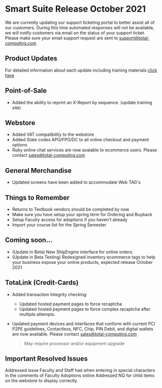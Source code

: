 # Smart Suite Release October 2021

<PageHeader />

We are currently updating our support ticketing portal to better assist all of our customers. During this time automated responses will not be available, we will notify customers via email on the status of your support ticket. Please make sure your email support request are sent to support@total-computing.com

## Product Updates

For detailed information about each update including training materials [click here](https://training.total-computing.com/dwkb/tech-update/)
  
## Point-of-Sale

*  Added the ability to reprint an X-Report by sequence. (update training site)

## Webstore

*  Added VAT compatibility to the webstore
*  Added State codes APO/FPO/DC to all online checkout and payment options
*  Ruby online chat services are now avaiable to ecommerce users. Please contact [sales@total-computing.com](mailto:sales@total-computing.com)

## General Merchandise

*  Updated screens have been added to accommodate Web TAG's

## Things to Remember
  
*  Returns to Textbook vendors should be completed by now
*  Make sure you have setup your spring term for Ordering and Buyback
*  Setup Faculty access for adoptions if you haven't already
*  Import your course list for the Spring Semester
  
## Coming soon...
*  (Update in Beta) New ShipEngine interface for online orders.
*  (Update in Beta Testing) Redesigned inventory ecommerce tags to help your business expose your online products, expected release October 2021

## TotaLink (Credit-Cards)
* Added transaction Integrity checking
  * Updated hosted payment pages to force recaptcha 
  * Updated hosted payment pages to force complex recaptcha after multiple attempts.
* Updated payment devices and interfaces that conform with current PCI P2PE guidelines, Contactless, NFC, Chip, PIN Debit, and digital wallets are now available. Please contact [sales@total-computing.com](mailto:sales@total-computing.com)

    > May require processor and/or equipment upgrade


## Important Resolved Issues

Addressed issue Faculty and Staff had when entering in special characters in the comments of Faculty Adoptions online
Addressed NQ for child items on the webstore to display correctly

<PageFooter />